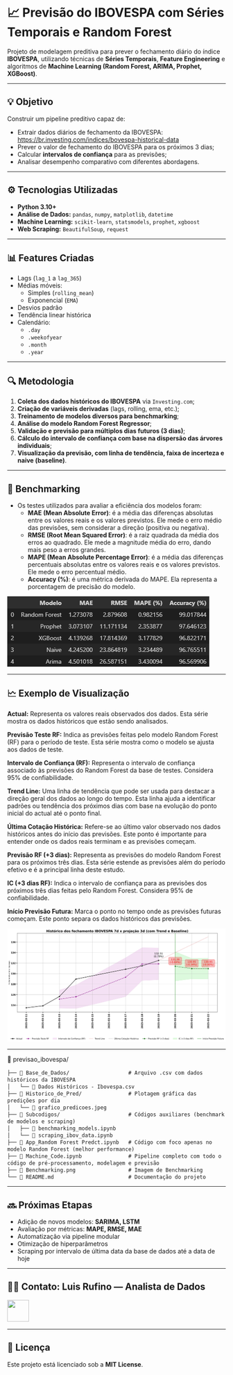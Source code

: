 # 📈 Previsão do IBOVESPA com Séries Temporais e Random Forest

Projeto de modelagem preditiva para prever o fechamento diário do índice **IBOVESPA**, utilizando técnicas de **Séries Temporais**, **Feature Engineering** e algoritmos de **Machine Learning (Random Forest, ARIMA, Prophet, XGBoost)**.

---

## 💡 Objetivo

Construir um pipeline preditivo capaz de:
- Extrair dados diários de fechamento da IBOVESPA: https://br.investing.com/indices/bovespa-historical-data
- Prever o valor de fechamento do IBOVESPA para os próximos 3 dias;
- Calcular **intervalos de confiança** para as previsões;
- Analisar desempenho comparativo com diferentes abordagens.

---

## ⚙️ Tecnologias Utilizadas 
          
- **Python 3.10+**
- **Análise de Dados:** `pandas`, `numpy`, `matplotlib`, `datetime` 
- **Machine Learning:** `scikit-learn`, `statsmodels`, `prophet`, `xgboost`
- **Web Scraping:** `BeautifulSoup`, `request`

---

## 📊 Features Criadas

- Lags (`lag_1` a `lag_365`)
- Médias móveis:
  - Simples (`rolling_mean`)
  - Exponencial (`EMA`)
- Desvios padrão
- Tendência linear histórica
- Calendário:
  - `.day` 
  - `.weekofyear`
  - `.month`
  - `.year`


---

## 🔍 Metodologia

1. **Coleta dos dados históricos do IBOVESPA** via `Investing.com`;
2. **Criação de variáveis derivadas** (lags, rolling, ema, etc.);
3. **Treinamento de modelos diversos para benchmarking**;
4. **Análise do modelo Random Forest Regressor**;
5. **Validação e previsão para múltiplos dias futuros (3 dias)**;
6. **Cálculo do intervalo de confiança com base na dispersão das árvores individuais**;
7. **Visualização da previsão, com linha de tendência, faixa de incerteza e naive (baseline)**.

---

## 🏁 Benchmarking
- Os testes utilizados para avaliar a eficiência dos modelos foram:
    - **MAE (Mean Absolute Error)**: é a média das diferenças absolutas entre os valores reais e os valores previstos. Ele mede o erro médio das previsões, sem considerar a direção (positiva ou negativa).
    - **RMSE (Root Mean Squared Error)**: é a raiz quadrada da média dos erros ao quadrado. Ele mede a magnitude média do erro, dando mais peso a erros grandes.
    -  **MAPE (Mean Absolute Percentage Error)**: é a média das diferenças percentuais absolutas entre os valores reais e os valores previstos. Ele mede o erro percentual médio.
    - **Accuracy (%)**: é uma métrica derivada do MAPE. Ela representa a porcentagem de precisão do modelo.

![plot](Benchmarking.png)

---


## 🗠 Exemplo de Visualização

**Actual:**
Representa os valores reais observados dos dados. Esta série mostra os dados históricos  que estão sendo analisados.

**Previsão Teste RF:**
Indica as previsões feitas pelo modelo Random Forest (RF) para o período de teste. Esta série mostra como o modelo se ajusta aos dados de teste.

**Intervalo de Confiança (RF):**
Representa o intervalo de confiança associado às previsões do Random Forest da base de testes. Considera 95% de confiabilidade.

**Trend Line:**
Uma linha de tendência que pode ser usada para destacar a direção geral dos dados ao longo do tempo. Esta linha ajuda a identificar padrões ou tendência dos próximos dias com base na evolução do ponto inicial do actual até o ponto final.

**Última Cotação Histórica:**
Refere-se ao último valor observado nos dados históricos antes do início das previsões. Este ponto é importante para entender onde os dados reais terminam e as previsões começam.

**Previsão RF (+3 dias):**
Representa as previsões do modelo Random Forest para os próximos três dias. Esta série estende as previsões além do período efetivo e é a principal linha deste estudo.

**IC (+3 dias RF):**
Indica o intervalo de confiança para as previsões dos próximos três dias feitas pelo Random Forest. Considera 95% de confiabilidade.

**Início Previsão Futura:**
Marca o ponto no tempo onde as previsões futuras começam. Este ponto separa os dados históricos das previsões.

![plot](Historico%20de%20Pred/2025-03-20.%20-0.84.jpeg)

---

📂 previsao_ibovespa/
```
├── 📂 Base_de_Dados/                   # Arquivo .csv com dados históricos da IBOVESPA
│   └── 📄 Dados Históricos - Ibovespa.csv
├── 📂 Historico_de_Pred/               # Plotagem gráfica das predições por dia
│   └── 📄 grafico_predicoes.jpeg
├── 📂 Subcodigos/                      # Códigos auxiliares (benchmark de modelos e scraping)
│   ├── 📄 benchmarking_models.ipynb
│   └── 📄 scraping_ibov_data.ipynb
├── 📄 App_Random Forest Predct.ipynb   # Código com foco apenas no modelo Random Forest (melhor performance)
├── 📄 Machine_Code.ipynb               # Pipeline completo com todo o código de pré-processamento, modelagem e previsão
├── 📄 Benchmarking.png                 # Imagem de Benchmarking
└── 📄 README.md                        # Documentação do projeto
```

---

## 🔜 Próximas Etapas

- Adição de novos modelos: **SARIMA, LSTM**
- Avaliação por métricas: **MAPE, RMSE, MAE**
- Automatização via pipeline modular
- Otimização de hiperparâmetros
- Scraping por intervalo de última data da base de dados até a data de hoje

---

## 👨‍💻 Contato: **Luis Rufino — Analista de Dados**  
[<img src="https://cdn.jsdelivr.net/gh/devicons/devicon@latest/icons/linkedin/linkedin-original.svg" width="50" height="50" />](https://www.linkedin.com/in/luis-henrique-rufino-2341901b2/)


---

## 📃 Licença

Este projeto está licenciado sob a **MIT License**.
